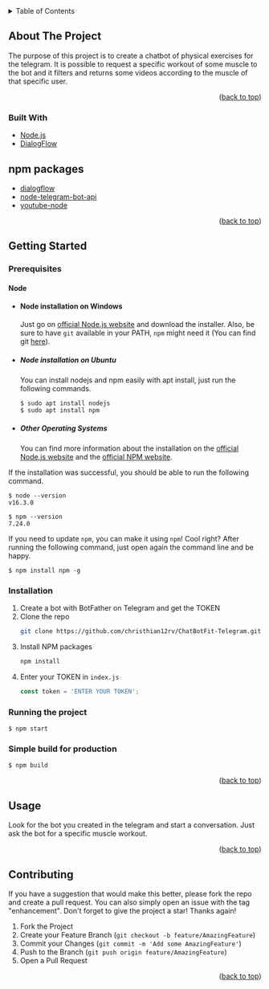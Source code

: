 <!-- TABLE OF CONTENTS -->
<details>
  <summary>Table of Contents</summary>
  <ol>
    <li>
      <a href="#about-the-project">About The Project</a>
      <ul>
        <li><a href="#built-with">Built With</a></li>
      </ul>
    </li>
    <li>
      <a href="#getting-started">Getting Started</a>
      <ul>
        <li><a href="#prerequisites">Prerequisites</a></li>
        <li><a href="#installation">Installation</a></li>
        <li><a href="#running-the-project">Running the project</a></li>
        <li><a href="#simple-build-for-production">Simple build for production</a></li>
      </ul>
    </li>
    <li><a href="#usage">Usage</a></li>
    <li><a href="#contributing">Contributing</a></li>
  </ol>
</details>



<!-- ABOUT THE PROJECT -->
## About The Project

The purpose of this project is to create a chatbot of physical exercises for the telegram. It is possible to request a specific workout of some muscle to the bot and it filters and returns some videos according to the muscle of that specific user.

<p align="right">(<a href="#top">back to top</a>)</p>



### Built With

* [Node.js](https://nodejs.org/en/)
* [DialogFlow](https://dialogflow.cloud.google.com/)

## npm packages

* [dialogflow](https://www.npmjs.com/package/dialogflow)
* [node-telegram-bot-api](https://www.npmjs.com/package/node-telegram-bot-api)
* [youtube-node](https://www.npmjs.com/package/youtube-node)

<p align="right">(<a href="#top">back to top</a>)</p>



<!-- GETTING STARTED -->
## Getting Started

### Prerequisites

#### Node
- #### Node installation on Windows

  Just go on [official Node.js website](https://nodejs.org/) and download the installer.
Also, be sure to have `git` available in your PATH, `npm` might need it (You can find git [here](https://git-scm.com/)).

- ##### Node installation on Ubuntu

  You can install nodejs and npm easily with apt install, just run the following commands.

      $ sudo apt install nodejs
      $ sudo apt install npm

- ##### Other Operating Systems
  You can find more information about the installation on the [official Node.js website](https://nodejs.org/) and the [official NPM website](https://npmjs.org/).

If the installation was successful, you should be able to run the following command.

    $ node --version
    v16.3.0

    $ npm --version
    7.24.0

If you need to update `npm`, you can make it using `npm`! Cool right? After running the following command, just open again the command line and be happy.

    $ npm install npm -g

####




### Installation

1. Create a bot with BotFather on Telegram and get the TOKEN
2. Clone the repo
   ```sh
   git clone https://github.com/christhian12rv/ChatBotFit-Telegram.git
   ```
3. Install NPM packages
   ```sh
   npm install
   ```
4. Enter your TOKEN in `index.js`
   ```js
   const token = 'ENTER YOUR TOKEN';
   ```




### Running the project

    $ npm start

### Simple build for production

    $ npm build
    
<p align="right">(<a href="#top">back to top</a>)</p>



<!-- USAGE EXAMPLES -->
## Usage

Look for the bot you created in the telegram and start a conversation. Just ask the bot for a specific muscle workout.

<p align="right">(<a href="#top">back to top</a>)</p>



<!-- CONTRIBUTING -->
## Contributing

If you have a suggestion that would make this better, please fork the repo and create a pull request. You can also simply open an issue with the tag "enhancement".
Don't forget to give the project a star! Thanks again!

1. Fork the Project
2. Create your Feature Branch (`git checkout -b feature/AmazingFeature`)
3. Commit your Changes (`git commit -m 'Add some AmazingFeature'`)
4. Push to the Branch (`git push origin feature/AmazingFeature`)
5. Open a Pull Request

<p align="right">(<a href="#top">back to top</a>)</p>
